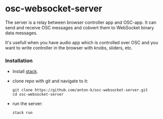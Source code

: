 # osc-websocket-server

The server is a relay between browser controller app and OSC-app.
It can send and receive OSC messages and cobvert them to WebSocket 
binary data messages.

It's usefull when you have audio app which is controlled over OSC
and you want to write controller in the browser with knobs, sliders, etc.

### Installation

* Install [stack](https://docs.haskellstack.org/en/stable/).
* clone repo with git and navigate to it:

    ```
    git clone https://github.com/anton-k/osc-websocket-server.git
    cd osc-websocket-server
    ```

* run the server:

    ```
    stack run
    ```
